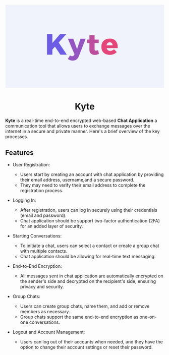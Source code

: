 <img src="https://github.com/mihirchakma/kyte/blob/main/kyte.png" alt="Alt text" title="Optional title">

<h1 align="center">Kyte</h1>

**Kyte** is a real-time end-to-end encrypted web-based **Chat Application** a communication tool that allows users to exchange messages over the internet in a secure and private manner. Here's a brief overview of the key processes.

## Features

- User Registration:

  - Users start by creating an account with chat application by providing their email address, username,and a secure password.
  - They may need to verify their email address to complete the registration process.

- Logging In:

  - After registration, users can log in securely using their credentials (email and password).
  - Chat application should be support two-factor authentication (2FA) for an added layer of security.

- Starting Conversations:

  - To initiate a chat, users can select a contact or create a group chat with multiple contacts.
  - Chat application should be allowing for real-time text messaging.

- End-to-End Encryption:

  - All messages sent in chat application are automatically encrypted on the sender's side and decrypted on the recipient's side, ensuring privacy and security.

- Group Chats:
  - Users can create group chats, name them, and add or remove members as necessary.
  - Group chats support the same end-to-end encryption as one-on-one conversations.

- Logout and Account Management:

  - Users can log out of their accounts when needed, and they have the option to change their account settings or reset their password.
